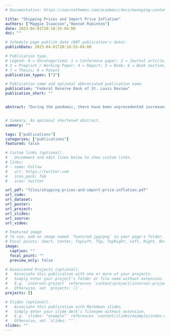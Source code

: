 ```yaml
---
# Documentation: https://sourcethemes.com/academic/docs/managing-content/

title: "Shipping Prices and Import Price Inflation"
authors: ["Maggie Isaacson","Hannah Rubinton"]
date: 2023-04-01T20:18:55-04:00
doi: ""

# Schedule page publish date (NOT publication's date).
publishDate: 2023-04-01T20:18:55-04:00

# Publication type.
# Legend: 0 = Uncategorized; 1 = Conference paper; 2 = Journal article;
# 3 = Preprint / Working Paper; 4 = Report; 5 = Book; 6 = Book section;
# 7 = Thesis; 8 = Patent
publication_types: ["2"]

# Publication name and optional abbreviated publication name.
publication: "Federal Reserve Bank of St. Louis Review"
publication_short: ""


abstract: "During the pandemic, there have been unprecedented increases in the cost of shipping goods accompanied by delays and backlogs at the ports. At the same time, import price inflation has reached levels unseen since the early 1980s. This has led many to speculate that the two trends are linked. In this article, we use new data on the price of shipping goods between countries to analyze the extent to which increases in the price of shipping can account for the rise in U.S. import price inflation. We find that the pass-through of shipping costs is small. Nevertheless, because the rise in shipping prices has been so extreme, it can account for between 3.60 and 5.87 percentage points per year of the increase in import price inflation during the post-pandemic period."


# Summary. An optional shortened abstract.
summary: ""

tags: ["publications"]
categories: ["publications"]
featured: false

# Custom links (optional).
#   Uncomment and edit lines below to show custom links.
# links:
# - name: Follow
#   url: https://twitter.com
#   icon_pack: fab
#   icon: twitter

url_pdf: "files/shipping-prices-and-import-price-inflation.pdf"
url_code:
url_dataset:
url_poster:
url_project:
url_slides:
url_source:
url_video:

# Featured image
# To use, add an image named `featured.jpg/png` to your page's folder. 
# Focal points: Smart, Center, TopLeft, Top, TopRight, Left, Right, BottomLeft, Bottom, BottomRight.
image:
  caption: ""
  focal_point: ""
  preview_only: false

# Associated Projects (optional).
#   Associate this publication with one or more of your projects.
#   Simply enter your project's folder or file name without extension.
#   E.g. `internal-project` references `content/project/internal-project/index.md`.
#   Otherwise, set `projects: []`.
projects: []

# Slides (optional).
#   Associate this publication with Markdown slides.
#   Simply enter your slide deck's filename without extension.
#   E.g. `slides: "example"` references `content/slides/example/index.md`.
#   Otherwise, set `slides: ""`.
slides: ""
---
```

